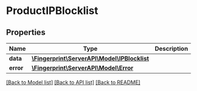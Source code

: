 # ProductIPBlocklist

## Properties
Name | Type | Description | Notes
------------ | ------------- | ------------- | -------------
**data** | [**\Fingerprint\ServerAPI\Model\IPBlocklist**](IPBlocklist.md) |  | [optional] 
**error** | [**\Fingerprint\ServerAPI\Model\Error**](Error.md) |  | [optional] 

[[Back to Model list]](../../README.md#documentation-for-models) [[Back to API list]](../../README.md#documentation-for-api-endpoints) [[Back to README]](../../README.md)


